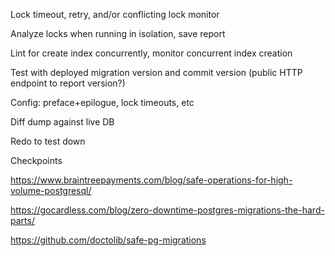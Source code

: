 Lock timeout, retry, and/or conflicting lock monitor

Analyze locks when running in isolation, save report

Lint for create index concurrently, monitor concurrent index creation

Test with deployed migration version and commit version (public HTTP endpoint to report version?)

Config: preface+epilogue, lock timeouts, etc

Diff dump against live DB

Redo to test down

Checkpoints 

https://www.braintreepayments.com/blog/safe-operations-for-high-volume-postgresql/

https://gocardless.com/blog/zero-downtime-postgres-migrations-the-hard-parts/

https://github.com/doctolib/safe-pg-migrations
